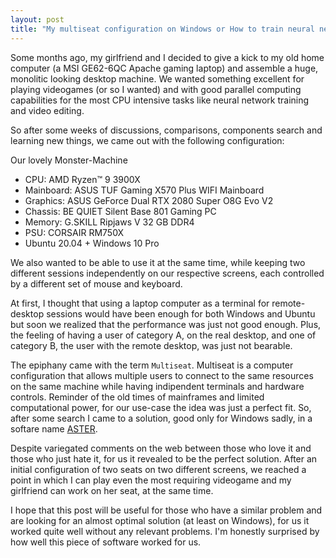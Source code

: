```yaml
---
layout: post
title: "My multiseat configuration on Windows or How to train neural networks and play Call of Duty at the same time"
---
```


Some months ago, my girlfriend and I decided to give a kick to my old home computer (a MSI GE62-6QC Apache gaming laptop) and assemble a huge, monolitic looking desktop machine.
We wanted something excellent for playing videogames (or so I wanted) and with good parallel computing capabilities for the most CPU intensive tasks like neural network training and video editing.

So after some weeks of discussions, comparisons, components search and learning new things, we came out with the following configuration:

Our lovely Monster-Machine
- CPU: AMD Ryzen™ 9 3900X
- Mainboard: ASUS TUF Gaming X570 Plus WIFI Mainboard
- Graphics: ASUS GeForce Dual RTX 2080 Super O8G Evo V2
- Chassis: BE QUIET Silent Base 801 Gaming PC
- Memory: G.SKILL Ripjaws V 32 GB DDR4
- PSU: CORSAIR RM750X
- Ubuntu 20.04 + Windows 10 Pro

We also wanted to be able to use it at the same time, while keeping two different sessions independently on our respective screens, each controlled by a different set of mouse and keyboard.

At first, I thought that using a laptop computer as a terminal for remote-desktop sessions would have been enough for both
Windows and Ubuntu but soon we realized that the performance was just not good enough.
Plus, the feeling of having a user of category A, on the real desktop, and one of category B, the user with the remote desktop, was just not bearable.

The epiphany came with the term `Multiseat`.
Multiseat is a computer configuration that allows multiple users to connect to the same resources on the same machine while having indipendent terminals and hardware controls.
Reminder of the old times of mainframes and limited computational power, for our use-case the idea was just a perfect fit.
So, after some search I came to a solution, good only for Windows sadly, in a softare name [ASTER](https://www.ibik.ru/).

Despite variegated comments on the web between those who love it and those who just hate it, for us it revealed to be the perfect solution.
After an initial configuration of two seats on two different screens, we reached a point in which I can play even the most requiring videogame and my girlfriend can work on her seat, at the same time.

I hope that this post will be useful for those who have a similar problem and are looking for an almost optimal solution (at least on Windows), for us it worked quite well without any relevant problems. I'm honestly surprised by how well this piece of software worked for us.
